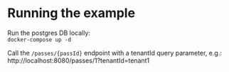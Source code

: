 # Running the example

Run the postgres DB locally:  
`docker-compose up -d`

Call the `/passes/{passId}` endpoint with a tenantId query parameter, e.g.:
http://localhost:8080/passes/1?tenantId=tenant1
